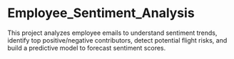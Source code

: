 # Employee_Sentiment_Analysis
This project analyzes employee emails to understand sentiment trends, identify top positive/negative contributors, detect potential flight risks, and build a predictive model to forecast sentiment scores.
